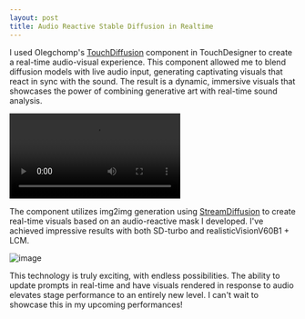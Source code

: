 ```yaml
---
layout: post
title: Audio Reactive Stable Diffusion in Realtime
---
```


I used Olegchomp's [TouchDiffusion](https://github.com/olegchomp/TouchDiffusion) component in TouchDesigner to create a real-time audio-visual experience. This component allowed me to blend diffusion models with live audio input, generating captivating visuals that react in sync with the sound. The result is a dynamic, immersive visuals that showcases the power of combining generative art with real-time sound analysis.

<video controls>
  <source src="https://github.com/user-attachments/assets/dc7205de-f073-4b97-bc35-78067aaf4913" type="video/webp">
</video>

The component utilizes img2img generation using [StreamDiffusion](https://github.com/cumulo-autumn/StreamDiffusion) to create real-time visuals based on an audio-reactive mask I developed. I've achieved impressive results with both SD-turbo and realisticVisionV60B1 + LCM.

![image](https://github.com/user-attachments/assets/aef76c54-54ce-4bc0-b4fb-46ad27ed5390)

This technology is truly exciting, with endless possibilities. The ability to update prompts in real-time and have visuals rendered in response to audio elevates stage performance to an entirely new level. I can't wait to showcase this in my upcoming performances!

